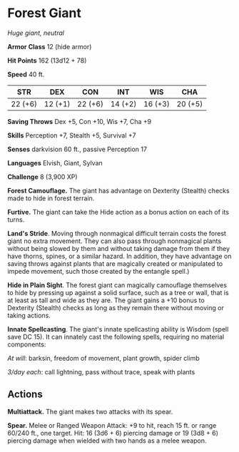 # Forest Giant
*Huge giant, neutral*

**Armor Class** 12 (hide armor)

**Hit Points** 162 (13d12 + 78)

**Speed** 40 ft.

**STR**|**DEX**|**CON**|**INT**|**WIS**|**CHA**
-------|-------|-------|-------|-------|-------
22 (+6)|12 (+1)|22 (+6)|14 (+2)|16 (+3)|20 (+5)

**Saving Throws** Dex +5, Con +10, Wis +7, Cha +9

**Skills** Perception +7, Stealth +5, Survival +7

**Senses** darkvision 60 ft., passive Perception 17

**Languages** Elvish, Giant, Sylvan

**Challenge** 8 (3,900 XP)

**Forest Camouflage.** The giant has advantage on Dexterity (Stealth) checks made to hide in forest terrain.

**Furtive.** The giant can take the Hide action as a bonus action on each of its turns.

**Land's Stride**. Moving through nonmagical difficult terrain costs the forest giant no extra movement. They can also pass through nonmagical plants without being slowed by them and without taking damage from them if they have thorns, spines, or a similar hazard. In addition, they have advantage on saving throws against plants that are magically created or manipulated to impede movement, such those created by the entangle spell.)

**Hide in Plain Sight**. The forest giant can magically camouflage themselves to hide by pressing up against a solid surface, such as a tree or wall, that is at least as tall and wide as they are. The giant gains a +10 bonus to Dexterity (Stealth) checks as long as they remain there without moving or taking actions.

**Innate Spellcasting**. The giant's innate spellcasting ability is Wisdom (spell save DC 15). It can innately cast the following spells, requiring no material components:

*At will*: barksin, freedom of movement, plant growth, spider climb

*3/day each*: call lightning, pass without trace, speak with plants

## Actions
**Multiattack.** The giant makes two attacks with its spear.

**Spear.** Melee or Ranged Weapon Attack: +9 to hit, reach 15 ft. or range 60/240 ft., one target. Hit: 16 (3d6 + 6) piercing damage or 19 (3d8 + 6) piercing damage when wielded with two hands as a melee weapon.
